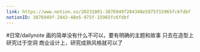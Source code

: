 ```yaml
---
link: https://www.notion.so/20231001-3876949f284348e5975f15965fc6fdbf
notionID: 3876949f-2843-48e5-975f-15965fc6fdbf
---
```

#日常/dailynote
画的简单没有什么不可以，要有明确的主题和故事
只去在造型上研究过于空洞
商业设计上，研究成熟风格就可以了